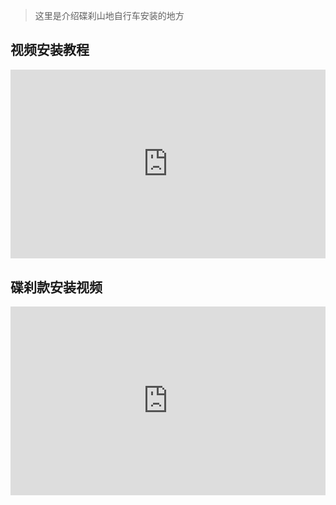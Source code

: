 > 这里是介绍碟刹山地自行车安装的地方

## 视频安装教程

<div style="position: relative; padding: 30% 45%;">
<iframe style="position: absolute; width: 100%; height: 100%; left: 0; top: 0;" src="https://player.bilibili.com/player.html?aid=995041626&bvid=BV14s4y127Me&cid=1099182253&page=1&as_wide=1&high_quality=1&danmaku=0" frameborder="no" scrolling="no"></iframe>
</div>

## 碟刹款安装视频
<div style="position: relative; padding: 30% 45%;">
<iframe style="position: absolute; width: 100%; height: 100%; left: 0; top: 0;" src="https://player.youku.com/embed/XNjQ3NjA2ODE4MA==" frameborder="no" scrolling="no"></iframe>
</div>

